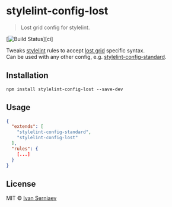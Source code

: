 # stylelint-config-lost

> Lost grid config for stylelint.

[![Build Status](https://travis-ci.org/delorge/stylelint-config-lost.svg?branch=master)][ci]

Tweaks [stylelint] rules to accept [lost grid] specific syntax.  
Can be used with any other config, e.g. [stylelint-config-standard].

## Installation

```
npm install stylelint-config-lost --save-dev
```

## Usage

```json
{
  "extends": [
    "stylelint-config-standard",
    "stylelint-config-lost"
  ],
  "rules": {
    [...]
  }
}
```

## License

MIT © [Ivan Serniaev](https://github.com/delorge)

[stylelint]: https://github.com/stylelint/stylelint
[stylelint-config-standard]: https://github.com/stylelint/stylelint-config-standard
[Lost grid]: https://github.com/peterramsing/lost
